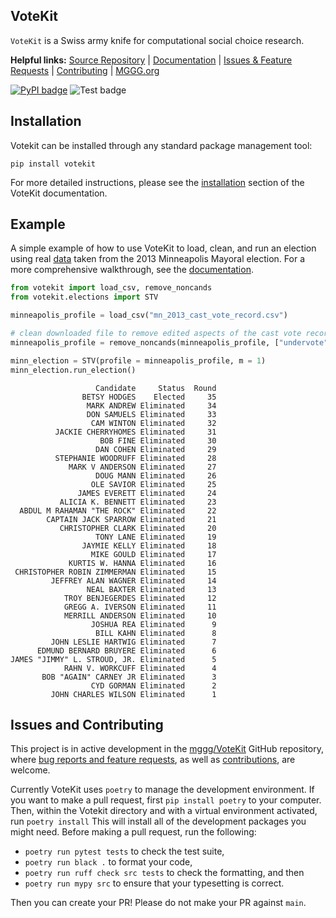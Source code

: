 ## VoteKit

`VoteKit` is a Swiss army knife for computational social choice research.

**Helpful links:** [Source Repository](https://github.com/mggg/VoteKit) | [Documentation](https://votekit.readthedocs.io/en/latest/) | [Issues & Feature Requests](https://votekit.readthedocs.io/en/latest/package_info/issues/) | [Contributing](https://votekit.readthedocs.io/en/latest/package_info/contributing/) | [MGGG.org](https://mggg.org/)


[![PyPI badge](https://badge.fury.io/py/votekit.svg)](https://badge.fury.io/py/votekit)
![Test badge](https://github.com/mggg/VoteKit/workflows/Test%20&%20Lint/badge.svg)

## Installation
Votekit can be installed through any standard package management tool:

    pip install votekit

For more detailed instructions, please see the [installation](https://votekit.readthedocs.io/en/latest/#installation) section of the VoteKit documentation.

## Example

A simple example of how to use VoteKit to load, clean, and run an election using real [data](https://vote.minneapolismn.gov/results-data/election-results/2013/mayor/) taken from the 2013 Minneapolis Mayoral election. For a more comprehensive walkthrough, see the [documentation](https://votekit.readthedocs.io/en/latest/). 

```python
from votekit import load_csv, remove_noncands
from votekit.elections import STV

minneapolis_profile = load_csv("mn_2013_cast_vote_record.csv")

# clean downloaded file to remove edited aspects of the cast vote record
minneapolis_profile = remove_noncands(minneapolis_profile, ["undervote", "overvote", "UWI"])

minn_election = STV(profile = minneapolis_profile, m = 1)
minn_election.run_election()
```

                       Candidate     Status  Round
                    BETSY HODGES    Elected     35
                     MARK ANDREW Eliminated     34
                     DON SAMUELS Eliminated     33
                      CAM WINTON Eliminated     32
              JACKIE CHERRYHOMES Eliminated     31
                        BOB FINE Eliminated     30
                       DAN COHEN Eliminated     29
              STEPHANIE WOODRUFF Eliminated     28
                 MARK V ANDERSON Eliminated     27
                       DOUG MANN Eliminated     26
                      OLE SAVIOR Eliminated     25
                   JAMES EVERETT Eliminated     24
               ALICIA K. BENNETT Eliminated     23
      ABDUL M RAHAMAN "THE ROCK" Eliminated     22
            CAPTAIN JACK SPARROW Eliminated     21
               CHRISTOPHER CLARK Eliminated     20
                       TONY LANE Eliminated     19
                    JAYMIE KELLY Eliminated     18
                      MIKE GOULD Eliminated     17
                 KURTIS W. HANNA Eliminated     16
     CHRISTOPHER ROBIN ZIMMERMAN Eliminated     15
             JEFFREY ALAN WAGNER Eliminated     14
                     NEAL BAXTER Eliminated     13
                TROY BENJEGERDES Eliminated     12
                GREGG A. IVERSON Eliminated     11
                MERRILL ANDERSON Eliminated     10
                      JOSHUA REA Eliminated      9
                       BILL KAHN Eliminated      8
             JOHN LESLIE HARTWIG Eliminated      7
          EDMUND BERNARD BRUYERE Eliminated      6
    JAMES "JIMMY" L. STROUD, JR. Eliminated      5
                RAHN V. WORKCUFF Eliminated      4
           BOB "AGAIN" CARNEY JR Eliminated      3
                      CYD GORMAN Eliminated      2
             JOHN CHARLES WILSON Eliminated      1

## Issues and Contributing
This project is in active development in the [mggg/VoteKit](https://github.com/mggg/VoteKit) GitHub repository, where [bug reports and feature requests](https://votekit.readthedocs.io/en/latest/package_info/issues/), as well as [contributions](https://votekit.readthedocs.io/en/latest/package_info/contributing/), are welcome.

Currently VoteKit uses `poetry` to manage the development environment. If you want to make a pull request, first `pip install poetry` to your computer. Then, within the Votekit directory and with a virtual environment activated, run `poetry install` This will install all of the development packages you might need. Before making a pull request, run the following:
- `poetry run pytest tests` to check the test suite,
- `poetry run black .` to format your code,
- `poetry run ruff check src tests` to check the formatting, and then
- `poetry run mypy src` to ensure that your typesetting is correct.

Then you can create your PR! Please do not make your PR against `main`.

